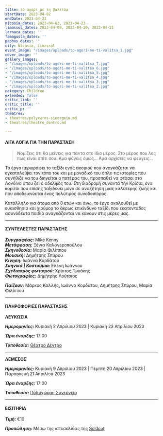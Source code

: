 ```yaml
---
title: το αγορι με τη βαλιτσα
startDate: 2023-04-02
endDate: 2023-04-23
nicosia_dates: 2023-04-02, 2023-04-23
limassol_dates: 2023-04-09, 2023-04-20, 2023-04-21
larnaca_dates: ''
famagusta_dates: ''
paphos_dates: ''
city: Nicosia, Limassol
event_image: "/images/uploads/to-agori-me-ti-valitsa_1.jpg"
cover_image: ''
gallery_images:
- "/images/uploads/to-agori-me-ti-valitsa_7.jpg"
- "/images/uploads/to-agori-me-ti-valitsa_6.jpg"
- "/images/uploads/to-agori-me-ti-valitsa_5.jpg"
- "/images/uploads/to-agori-me-ti-valitsa_4.jpg"
- "/images/uploads/to-agori-me-ti-valitsa_3.jpg"
- "/images/uploads/to-agori-me-ti-valitsa_2.jpg"
category: Children
extended: false
critic_link: ''
critic_title: ''
critic_p: ''
theatres:
- theatres/polyxwros-sinergeio.md
- theatres/theatro_dentro.md

---
```

#### ΛΙΓΑ ΛΟΓΙΑ ΓΙΑ ΤΗΝ ΠΑΡΑΣΤΑΣΗ

> Νομίζεις ότι θα μείνεις για πάντα στο ίδιο μέρος. Στο μέρος που λες πως είναι σπίτι σου. Άμα φύγεις όμως... Άμα αρχίσεις να φεύγεις...

Το έργο περιγράφει το ταξίδι ενός αγοριού που αναγκάζεται να εγκαταλείψει τον τόπο του και με μοναδικό του όπλο τις ιστορίες που συνήθιζε να του διηγείται ο πατέρας του, προσπαθεί να φτάσει στο Λονδίνο όπου ζει ο αδελφός του. Στη διαδρομή συναντά την Κρίσια, ένα κορίτσι που επίσης ταξιδεύει μόνο σε αναζήτηση μιας καλύτερης ζωής και που αποδεικνύεται ένας πολύτιμος συνοδοιπόρος.

Κατάλληλο για άτομα από 8 ετών και άνω, το έργο ακολουθεί με ευαισθησία και χιούμορ το άκρως επικίνδυνο ταξίδι που εκατοντάδες ασυνόδευτα παιδιά αναγκάζονται να κάνουν στις μέρες μας.

***

#### ΣΥΝΤΕΛΕΣΤΕΣ ΠΑΡΑΣΤΑΣΗΣ

**_Συγγραφέας:_** Mike Kenny  
**_Μετάφραση:_** Ξένια Καλογεροπούλου  
**_Σκηνοθεσία:_** Μαρία Φιλίππου  
**_Μουσική:_** Δημήτρης Σπύρου  
**_Κίνηση:_** Ιωάννα Κορδάτου  
**_Σκηνικά | Κοστούμια:_** Ελένη Ιωάννου  
**_Σχεδιασμός φωτισμού:_** Χρίστος Γωγάκης  
**_Φωτογραφίες:_** Δημήτρης Λούτσιος

**_Παίζουν:_** Μάρκος Καλλής, Ιωάννα Κορδάτου, Δημήτρης Σπύρου, Μαρία Φιλίππου

***

#### ΠΛΗΡΟΦΟΡΙΕΣ ΠΑΡΑΣΤΑΣΗΣ

**ΛΕΥΚΩΣΙΑ**

**_Ημερομηνίες:_** Κυριακή 2 Απριλίου 2023 | Κυριακή 23 Απριλίου 2023

**_Ώρα έναρξης:_** 17:00

**_Τοποθεσία:_** [Θέατρο Δέντρο](?#map)

***

**ΛΕΜΕΣΟΣ**

**_Ημερομηνίες:_** Κυριακή 9 Απριλίου 2023 | Πέμπτη 20 Απριλίου 2023 | Παρασκευή 21 Απριλίου 2023

**_Ώρα έναρξης:_** 17:00

**_Τοποθεσία:_** [Πολυχώρος Συνεργείο](?#map)

***

#### ΕΙΣΙΤΗΡΙΑ

**_Τιμή:_** €10

**_Προπώληση:_** Μέσω της ιστοσελίδας της [Soldout](https://www.soldoutticketbox.com/to-agori-me-ti-valitsa-apr-2023/?lang=en)